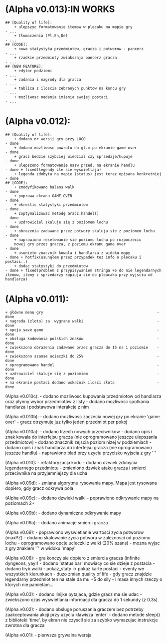 # (Alpha v0.013):IN WORKS  
    ## [Quality of life]:  
        + ulepszyc formatowanie itemow w plecaku na mapie gry               - ...  
        + tłumaczenia (Pl,En,De)                                            - ...  
    ## [CODE]:  
        + nowa statystyka przedmiotow, gracza i potworow - pancerz          - ...  
        + rzadkie przedmioty zwiakszaja pancerz gracza                      - ...  
    ## [NEW FEATURE]:  
        + edytor podziemi                                                   - ...  
        + zadania i nagrody dla gracza                                      - ...  
        + tablica z iloscia zebranych punktow na koncu gry                  - ...  
        + mozliwosc nadania imienia swojej postaci                          - ...  

# (Alpha v0.012):  
    ## [Quality of life]:  
        + dodano nr wersji gry przy LOGO                                    - done  
        + dodano mozliwosc powrotu do gl.m po ekranie game over             - done  
        + gracz bedzie szybciej wiedzial czy sprzedaje/kupuje               - done  
        + ulepszono formatowanie nazw przed. na ekranie handlu              - done + fixed(legendy zle sie wyswietlaja)  
        + legenda zdobyta na mapie (status) jest teraz opisana konkretniej  - done  
    ## [CODE]:  
        + zmodyfikowano balans walk                                         - done  
        + poprawa ekranu GAME OVER                                          - done  
        + okreslic statystyki przedmiotow                                   - done  
        + zoptymalizować metodę Gracz.handel()                              - done  
        + uzdrowiciel skaluje się z poziomem lochu                          - done  
        + obrazenia zadawane przez potwory skaluja sie z poziomem lochu     - done  
        + naprawiono resetowanie sie poziomu lochu po rozpoczeciu
        nowej gry przez gracza, z poziomu ekranu game over                  - done  
        + usunieto znacznik kowala i handlarza z widoku mapy                - done + hotfix(usunąłem przez przypadek tez info o plecaku i postaci..)  
        + dodac statystyki do przedmiotow                                   - done + fixed(problem z przypisywaniem stringa +5 do nie legendarnych itemow, itemy z sprzedarzy kopiuja sie do pleacaka przy wyjsciu od handlarza)  

    
# (Alpha v0.011):  
    + główne menu gry                                                   - done  
    + nagroda (zloto) za  wygrane walki                                 - done  
    + opcja save game                                                   - done  
    + obsługa kodowania polskich znaków                                 - done  
    + zwiekszono obrazenia zadawane przez gracza do 15 na 1 poziomie    - done  
    + zwiekszono szanse ucieczki do 25%                                 - done  
    + oprogramowano handel                                              - done  
    + uzdrowiciel skaluje się z poziomiem                               - done  
    + na ekranie postaci dodano wskażnik ilosći złota                   - done  
    
(Alpha v0.010c):
    - dodano mozliwosc kupowania przedmiotow od handlarza oraz plynny wybor przedmiotów z listy
    - dodano mozliwosc spotkania handlarza i podstawowa interakcje z nim
    
(Alpha v0.010b):
    - dodano mozliwosc zaczecia nowej gry po ekranie 'game over'
    - gracz otrzymuje juz tylko jeden przedmiot per pokoj 

(Alpha v0.010a):
    - dodano trzech nowych przeciwnikow
    - dodano opis i znak kowala do interfejsu gracza (nie oprogramowano jeszcze ulepszania przedmiotow)
    - dodano znacznik zejscia poziom nizej w podziemiach
    - dodano opis i znak handlarza do interfejsu gracza (nie oprogramowano jeszcze handlu)
    - naprawiono blad przy uzyciu przycisku wyjscia z gry '`'
    
(Alpha v0.010):
    - refaktoryzacja kodu
    - dodano dzwiek zdobycia legendarnego przedmiotu
    - zmieniono dzwiek ataku gracza i smierci przeciwnika na przyjemniejszy dla ucha

(Alpha v0.09d):
    - zmiana algorytmu rysowania mapy. Mapa jest rysowana dopiero, gdy gracz odkrywa pola

(Alpha v0.09c):
    - dodano dzwieki walki
    - poprawiono odkrywanie mapy na poziomach 2+
    
(Alpha v0.09b):
    - dodano dynamiczne odkrywanie mapy
    
(Alpha v0.09a):
    - dodano animacje smierci gracza
    
(Alpha v0.09):
    - poprawiono wyswietlanie wartosci zycia potworow (maxPZ)
    - dodano skalowanie zycia potwora w zaleznosci od poziomu lochu
    - oprogramowano opcje ucieczki z walki (20% szans)
    - mozna wyjsc z gry znakiem '`' w widoku 'mapy'

(Alpha v0.08):
    - gra konczy sie dopiero z smiercia gracza (infinite dyngeons, yay!)
    - dodano 'status bar' mowiacy co sie dzieje z postacia
    - dodano tryb walki
    - pokaz_staty -> pokaz karte postaci
    - eventy we wszystkich kierunkach
    - duzo zmian quality of life
    - gdy gracz znajdzie legendarny przedmiot ten na stale da mu +5 do sily
    - i masa innych rzeczy o ktorych nie pamietam...
                                 
(Alpha v0.03):
	- dodano linijke pytajaca, gdzie gracz ma sie udac
	- zwiekszono czas wyswietlania informacji dla gracza do 1 sekundy (z 0.3s)

(Alpha v0.02):
	- dodano obsluge poruszania graczem bez potrzeby zaakceptowania
	  akcji przy uzyciu klawisza 'enter'
	- dodano metode sleep() z biblioteki 'time', by ekran nie czyscil sie za szybko
	  wymazujac instrukcje zwrotna dla gracza

(Alpha v0.01):
    - pierwsza grywalna wersja